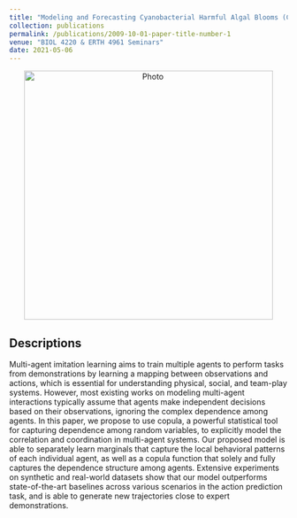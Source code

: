 ```yaml
---
title: "Modeling and Forecasting Cyanobacterial Harmful Algal Blooms (CyanoHABs) in a Eutrophic Drinking-water Reservoir"
collection: publications
permalink: /publications/2009-10-01-paper-title-number-1
venue: "BIOL 4220 & ERTH 4961 Seminars"
date: 2021-05-06
---
```


<p align="center">
  <img src="https://haowen-he.github.io/images/HAB.jpg?raw=true" alt="Photo" style="width: 450px;"/> 
</p>

## Descriptions
Multi-agent imitation learning aims to train multiple agents to perform tasks from demonstrations by learning a mapping between observations and actions, which is essential for understanding physical, social, and team-play systems. However, most existing works on modeling multi-agent interactions typically assume that agents make independent decisions based on their observations, ignoring the complex dependence among agents. In this paper, we propose to use copula, a powerful statistical tool for capturing dependence among random variables, to explicitly model the correlation and coordination in multi-agent systems. Our proposed model is able to separately learn marginals that capture the local behavioral patterns of each individual agent, as well as a copula function that solely and fully captures the dependence structure among agents. Extensive experiments on synthetic and real-world datasets show that our model outperforms state-of-the-art baselines across various scenarios in the action prediction task, and is able to generate new trajectories close to expert demonstrations.

